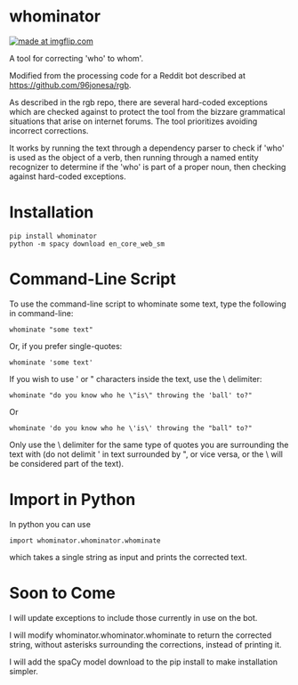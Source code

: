 # whominator

<a href="https://imgflip.com/i/4ahyja"><img src="https://i.imgflip.com/4ahyja.jpg" title="made at imgflip.com"/></a><div>

A tool for correcting 'who' to whom'.

Modified from the processing code for a Reddit bot described at https://github.com/96jonesa/rgb.

As described in the rgb repo, there are several hard-coded exceptions which are checked against to protect the tool from the bizzare grammatical situations that arise on internet forums. The tool prioritizes avoiding incorrect corrections.

It works by running the text through a dependency parser to check if 'who' is used as the object of a verb, then running through a named entity recognizer to determine if the 'who' is part of a proper noun, then checking against hard-coded exceptions.

# Installation

    pip install whominator
    python -m spacy download en_core_web_sm
    
# Command-Line Script

To use the command-line script to whominate some text, type the following in command-line:

    whominate "some text"
    
Or, if you prefer single-quotes:

    whominate 'some text'
    
If you wish to use ' or " characters inside the text, use the \ delimiter:

    whominate "do you know who he \"is\" throwing the 'ball' to?"
    
Or

    whominate 'do you know who he \'is\' throwing the "ball" to?"
    
Only use the \ delimiter for the same type of quotes you are surrounding the text with (do not delimit ' in text surrounded by ", or vice versa, or the \ will be considered part of the text).

# Import in Python

In python you can use

    import whominator.whominator.whominate
    
which takes a single string as input and prints the corrected text.

# Soon to Come

I will update exceptions to include those currently in use on the bot.

I will modify whominator.whominator.whominate to return the corrected string, without asterisks surrounding the corrections, instead of printing it.

I will add the spaCy model download to the pip install to make installation simpler.
